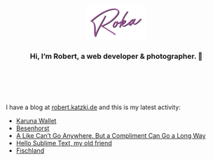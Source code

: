 <div align="center">
  <br>
  <br>
  <br>
  <br>
  <a href="https://robert.katzki.de/">
    <img width="140" src="https://github.com/ro-ka/ro-ka/blob/master/logo.svg" alt="Roka">
  </a>
  <br>
  <h3>Hi, I’m Robert, a web developer & photographer. 👋</h3>
 
  <br>
  <br>
  <br>
  <br>
</div>

I have a blog at [robert.katzki.de](https://robert.katzki.de/) and this is my latest activity:
<!-- BLOG-POST-LIST:START -->
- [Karuna Wallet](https://robert.katzki.de/projects/karuna-wallet)
- [Besenhorst](https://robert.katzki.de/photos/2020/besenhorst)
- [A Like Can’t Go Anywhere, But a Compliment Can Go a Long Way](https://robert.katzki.de/posts/a-like-can-t-go-anywhere-but-a-compliment-can-go-a-long-way)
- [Hello Sublime Text, my old friend](https://robert.katzki.de/posts/hello-sublime-text-my-old-friend)
- [Fischland](https://robert.katzki.de/photos/2020/fischland)
<!-- BLOG-POST-LIST:END -->
